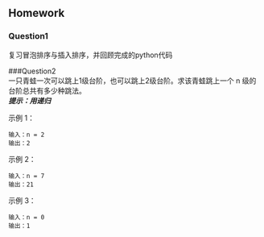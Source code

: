 ##  Homework

### Question1  
复习冒泡排序与插入排序，并回顾完成的python代码

###Question2  
一只青蛙一次可以跳上1级台阶，也可以跳上2级台阶。求该青蛙跳上一个 n 级的台阶总共有多少种跳法。  
**_提示：用递归_**

示例 1：

```
输入：n = 2
输出：2
```
示例 2：

```
输入：n = 7
输出：21
```
示例 3：

```
输入：n = 0
输出：1
```
